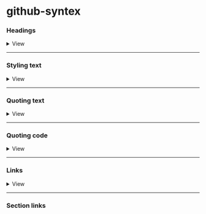 # github-syntex

### Headings

<details>
<summary>View</summary>
  
```
# A first-level heading
## A second-level heading
### A third-level heading
```
</details>

---
### Styling text

<details>
<summary>View</summary>

**You can indicate emphasis with bold, italic, strikethrough, subscript, or superscript text in comment fields and .md files.**
```
Style	                          Syntax	              Keyboard shortcut	                                        Example	                          Output

Bold	                    ** ** or __ __	      Command+B (Mac) or Ctrl+B (Windows/Linux)	                **This is bold text**	            This is bold text

Italic                  	* * or _ _           	Command+I (Mac) or Ctrl+I (Windows/Linux)	              _This text is italicized_	          This text is italicized

Strikethrough	            ~~ ~~ or ~ ~	                None  	                                         ~~This was mistaken text~~	        This was mistaken text

Bold and nested italic	  ** ** and _ _	                None                                	**This text is _extremely_ important**	      This text is extremely important

All bold and italic	      *** ***	                      None	                                  ***All this text is important***	          All this text is important

Subscript	                <sub> </sub>	                None                                   	This is a <sub>subscript</sub> text	        This is a subscript text

Superscript	             <sup> </sup>                  	None	                                  This is a <sup>superscript</sup> text	      This is a superscript text

Underline	              <ins> </ins>                  	None                                     This is an <ins>underlined</ins> text	      This is an underlined text

```
![Screenshot (31)](https://github.com/user-attachments/assets/ec5368b3-6a19-423f-a9f6-a95724d63631)

</details>

---

### Quoting text

<details>
<summary>View</summary>
  
```
Text that is not a quote

> Text that is a quote
```

</details>

---

### Quoting code

<details>
<summary>View</summary>
  
```
Use `git status` to list all new or modified files that haven't yet been committed.
```
#### Some basic Git commands are:
```
git status
git add
git commit
```

</details>

---
### Links

<details>
<summary>View</summary>
  
```
This site was built using [GitHub Pages](https://pages.github.com/).
```

</details>

---
### Section links

